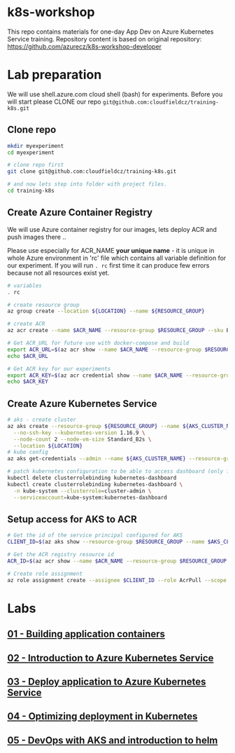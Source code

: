# k8s-workshop
This repo contains materials for one-day App Dev on Azure Kubernetes Service training.
Repository content is based on original repository: https://github.com/azurecz/k8s-workshop-developer

# Lab preparation

We will use shell.azure.com cloud shell (bash) for experiments.
Before you will start please CLONE our repo `git@github.com:cloudfieldcz/training-k8s.git`

## Clone repo

```bash
mkdir myexperiment
cd myexperiment

# clone repo first
git clone git@github.com:cloudfieldcz/training-k8s.git

# and now lets step into folder with project files.
cd training-k8s
```

## Create Azure Container Registry

We will use Azure container registry for our images, lets deploy ACR and push images there ..

Please use especially for ACR_NAME **your unique name** - it is unique in whole Azure environment in 'rc' file which contains all variable definition for our experiment. If you will run `. rc` first time it can produce few errors because not all resources exist yet.


```bash
# variables
. rc

# create resource group
az group create --location ${LOCATION} --name ${RESOURCE_GROUP}

# create ACR
az acr create --name $ACR_NAME --resource-group $RESOURCE_GROUP --sku Basic --location ${LOCATION} --admin-enabled true

# Get ACR_URL for future use with docker-compose and build
export ACR_URL=$(az acr show --name $ACR_NAME --resource-group $RESOURCE_GROUP --query "loginServer" --output tsv)
echo $ACR_URL

# Get ACR key for our experiments
export ACR_KEY=$(az acr credential show --name $ACR_NAME --resource-group $RESOURCE_GROUP --query "passwords[0].value" --output tsv)
echo $ACR_KEY
```

## Create Azure Kubernetes Service

```bash
# aks - create cluster
az aks create --resource-group ${RESOURCE_GROUP} --name ${AKS_CLUSTER_NAME} \
  --no-ssh-key --kubernetes-version 1.16.9 \
  --node-count 2 --node-vm-size Standard_B2s \
  --location ${LOCATION}
# kube config
az aks get-credentials --admin --name ${AKS_CLUSTER_NAME} --resource-group ${RESOURCE_GROUP}

# patch kubernetes configuration to be able to access dashboard (only for demonstration)
kubectl delete clusterrolebinding kubernetes-dashboard
kubectl create clusterrolebinding kubernetes-dashboard \
  -n kube-system --clusterrole=cluster-admin \
  --serviceaccount=kube-system:kubernetes-dashboard
```

## Setup access for AKS to ACR

```bash
# Get the id of the service principal configured for AKS
CLIENT_ID=$(az aks show --resource-group $RESOURCE_GROUP --name $AKS_CLUSTER_NAME --query "servicePrincipalProfile.clientId" --output tsv)

# Get the ACR registry resource id
ACR_ID=$(az acr show --name $ACR_NAME --resource-group $RESOURCE_GROUP --query "id" --output tsv)

# Create role assignment
az role assignment create --assignee $CLIENT_ID --role AcrPull --scope $ACR_ID
```

# Labs

## [01 - Building application containers](module01/README.md)

## [02 - Introduction to Azure Kubernetes Service](module02/README.md)

## [03 - Deploy application to Azure Kubernetes Service](module03/README.md)

## [04 - Optimizing deployment in Kubernetes](module04/README.md)

## [05 - DevOps with AKS and introduction to helm](module05/README.md)

